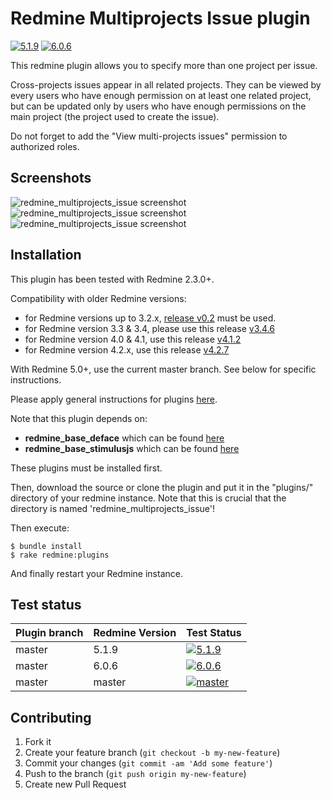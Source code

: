 Redmine Multiprojects Issue plugin
======================

[![5.1.9][1]][5]
[![6.0.6][2]][5]

This redmine plugin allows you to specify more than one project per issue.

Cross-projects issues appear in all related projects. They can be viewed by every users who have enough permission on at least one related project, but can be updated only by users who have enough permissions on the main project (the project used to create the issue).

Do not forget to add the "View multi-projects issues" permission to authorized roles.

Screenshots
------------

![redmine_multiprojects_issue screenshot](https://raw.githubusercontent.com/nanego/redmine_multiprojects_issue/master/assets/images/multiprojects_show.png)
![redmine_multiprojects_issue screenshot](https://raw.githubusercontent.com/nanego/redmine_multiprojects_issue/master/assets/images/multiprojects_issues.png)
![redmine_multiprojects_issue screenshot](https://raw.githubusercontent.com/nanego/redmine_multiprojects_issue/master/assets/images/multiprojects_edit.png)

Installation
------------

This plugin has been tested with Redmine 2.3.0+.

Compatibility with older Redmine versions:
* for Redmine versions up to 3.2.x, [release v0.2](https://github.com/nanego/redmine_multiprojects_issue/releases/tag/v0.2) must be used.
* for Redmine version 3.3 & 3.4, please use this release [v3.4.6](https://github.com/nanego/redmine_multiprojects_issue/releases/tag/v3.4.6)
* for Redmine version 4.0 & 4.1, use this release [v4.1.2](https://github.com/nanego/redmine_multiprojects_issue/releases/tag/v4.1.2)
* for Redmine version 4.2.x, use this release [v4.2.7](https://github.com/nanego/redmine_multiprojects_issue/releases/tag/v4.2.7)

With Redmine 5.0+, use the current master branch. See below for specific instructions.

Please apply general instructions for plugins [here](http://www.redmine.org/wiki/redmine/Plugins).

Note that this plugin depends on:

* **redmine_base_deface** which can be found [here](https://github.com/jbbarth/redmine_base_deface)
* **redmine_base_stimulusjs** which can be found [here](https://github.com/nanego/redmine_base_stimulusjs)

These plugins must be installed first.

Then, download the source or clone the plugin and put it in the "plugins/" directory of your redmine instance. Note that this is crucial that the directory is named 'redmine_multiprojects_issue'!

Then execute:

    $ bundle install
    $ rake redmine:plugins

And finally restart your Redmine instance.

## Test status

|Plugin branch| Redmine Version | Test Status       |
|-------------|-----------------|-------------------|
|master       | 5.1.9           | [![5.1.9][1]][5]  |
|master       | 6.0.6           | [![6.0.6][2]][5]  |
|master       | master          | [![master][4]][5] |

[1]: https://github.com/nanego/redmine_multiprojects_issue/actions/workflows/5_1_9.yml/badge.svg
[2]: https://github.com/nanego/redmine_multiprojects_issue/actions/workflows/6_0_6.yml/badge.svg
[4]: https://github.com/nanego/redmine_multiprojects_issue/actions/workflows/master.yml/badge.svg
[5]: https://github.com/nanego/redmine_multiprojects_issue/actions

Contributing
------------

1. Fork it
2. Create your feature branch (`git checkout -b my-new-feature`)
3. Commit your changes (`git commit -am 'Add some feature'`)
4. Push to the branch (`git push origin my-new-feature`)
5. Create new Pull Request
